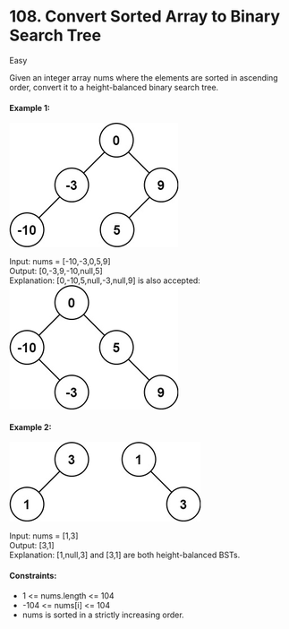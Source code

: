 # 108. Convert Sorted Array to Binary Search Tree

Easy

Given an integer array nums where the elements are sorted in ascending order, convert it to a height-balanced binary search tree.

 
#### Example 1:
![img](btree1.jpg)

Input: nums = [-10,-3,0,5,9]  
Output: [0,-3,9,-10,null,5]  
Explanation: [0,-10,5,null,-3,null,9] is also accepted:  
![img](btree2.jpg)


#### Example 2:

![img](btree.jpg)

Input: nums = [1,3]  
Output: [3,1]  
Explanation: [1,null,3] and [3,1] are both height-balanced BSTs.
 

#### Constraints:

- 1 <= nums.length <= 104
- -104 <= nums[i] <= 104
- nums is sorted in a strictly increasing order.